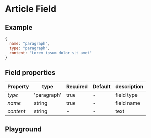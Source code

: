 
# Article Field

## Example
```jsx
{
  name: "paragraph",
  type: "paragraph",
  content: "Lorem ipsum dolor sit amet"
}
```

## Field properties

| Property     | type           | Required | Default | description |
| ------------ | -------------- | -------- | ------- | ----------- |
| *type*       | 'paragraph'    | true     | -       | field type  |
| *name*       | string         | true     | -       | field name  |
| *content*    | string         | -        | -       | text        |


## Playground

